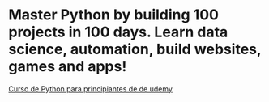 # Master Python by building 100 projects in 100 days. Learn data science, automation, build websites, games and apps!

[Curso de Python para principiantes de de udemy](https://cognizant.udemy.com/course/100-days-of-code/learn/lecture/23154980?start=15#overview)
